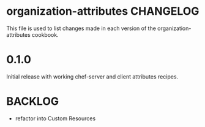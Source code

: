 # organization-attributes CHANGELOG

This file is used to list changes made in each version of the organization-attributes cookbook.

# 0.1.0

Initial release with working chef-server and client attributes recipes.

# BACKLOG

- refactor into Custom Resources
